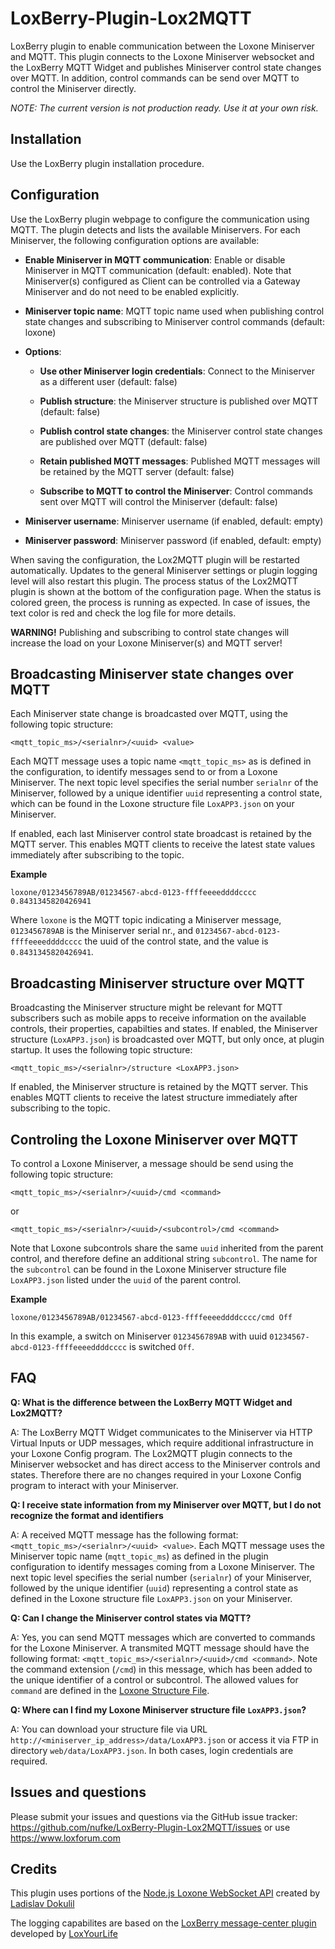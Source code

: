 # LoxBerry-Plugin-Lox2MQTT

LoxBerry plugin to enable communication between the Loxone Miniserver and MQTT. This plugin connects to the Loxone Miniserver websocket and the LoxBerry MQTT Widget and publishes Miniserver control state changes over MQTT. In addition, control commands can be send over MQTT to control the Miniserver directly.

*NOTE: The current version is not production ready. Use it at your own risk.*

## Installation

Use the LoxBerry plugin installation procedure.

## Configuration

Use the LoxBerry plugin webpage to configure the communication using MQTT. The plugin detects and lists the available Miniservers. For each Miniserver, the following configuration options are available:

  * **Enable Miniserver in MQTT communication**: Enable or disable Miniserver in MQTT communication (default: enabled). Note that Miniserver(s) configured as Client can be controlled via a Gateway Miniserver and do not need to be enabled explicitly.

  * **Miniserver topic name**: MQTT topic name used when publishing control state changes and subscribing to Miniserver control commands (default: loxone)

  * **Options**:

    * **Use other Miniserver login credentials**: Connect to the Miniserver as a different user (default: false)

    * **Publish structure**: the Miniserver structure is published over MQTT (default: false)

    * **Publish control state changes**: the Miniserver control state changes are published over MQTT (default: false)

    * **Retain published MQTT messages**: Published MQTT messages will be retained by the MQTT server (default: false)

    * **Subscribe to MQTT to control the Miniserver**: Control commands sent over MQTT will control the Miniserver (default: false)

  * **Miniserver username**: Miniserver username (if enabled, default: empty)

  * **Miniserver password**: Miniserver password (if enabled, default: empty)

When saving the configuration, the Lox2MQTT plugin will be restarted automatically. Updates to the general Miniserver settings or plugin logging level will also restart this plugin. The process status of the Lox2MQTT plugin is shown at the bottom of the configuration page. When the status is colored green, the process is running as expected. In case of issues, the text color is red and check the log file for more details.

**WARNING!** Publishing and subscribing to control state changes will increase the load on your Loxone Miniserver(s) and MQTT server!

## Broadcasting Miniserver state changes over MQTT

Each Miniserver state change is broadcasted over MQTT, using the following topic structure:

```
<mqtt_topic_ms>/<serialnr>/<uuid> <value>
```

Each MQTT message uses a topic name `<mqtt_topic_ms>` as is defined in the configuration, to identify messages send to or from a Loxone Miniserver. The next topic level specifies the serial number `serialnr` of the Miniserver, followed by a unique identifier `uuid` representing a control state, which can be found in the Loxone structure file `LoxAPP3.json` on your Miniserver.

If enabled, each last Miniserver control state broadcast is retained by the MQTT server. This enables MQTT clients to receive the latest state values immediately after subscribing to the topic.

**Example**

```
loxone/0123456789AB/01234567-abcd-0123-ffffeeeeddddcccc 0.8431345820426941
```

Where `loxone` is the MQTT topic indicating a Miniserver message, `0123456789AB` is the Miniserver serial nr., and `01234567-abcd-0123-ffffeeeeddddcccc` the uuid of the control state, and the value is `0.8431345820426941`.

## Broadcasting Miniserver structure over MQTT

Broadcasting the Miniserver structure might be relevant for MQTT subscribers such as mobile apps to receive information on the available controls, their properties, capabilties and states. If enabled, the Miniserver structure (`LoxAPP3.json`) is broadcasted over MQTT, but only once, at plugin startup. It uses the following topic structure:

```
<mqtt_topic_ms>/<serialnr>/structure <LoxAPP3.json>
```

If enabled, the Miniserver structure is retained by the MQTT server. This enables MQTT clients to receive the latest structure immediately after subscribing to the topic.

## Controling the Loxone Miniserver over MQTT

To control a Loxone Miniserver, a message should be send using the following topic structure:

```
<mqtt_topic_ms>/<serialnr>/<uuid>/cmd <command>
```
or
```
<mqtt_topic_ms>/<serialnr>/<uuid>/<subcontrol>/cmd <command>
```

Note that Loxone subcontrols share the same `uuid` inherited from the parent control, and therefore define an additional string `subcontrol`. The name for the `subcontrol` can be found in the Loxone Miniserver structure file `LoxAPP3.json` listed under the `uuid` of the parent control.

**Example**

```
loxone/0123456789AB/01234567-abcd-0123-ffffeeeeddddcccc/cmd Off
```

In this example, a switch on Miniserver `0123456789AB` with uuid `01234567-abcd-0123-ffffeeeeddddcccc` is switched `Off`.

## FAQ

**Q: What is the difference between the LoxBerry MQTT Widget and Lox2MQTT?**

A: The LoxBerry MQTT Widget communicates to the Miniserver via HTTP Virtual Inputs or UDP messages, which require additional infrastructure in your Loxone Config program. The Lox2MQTT plugin connects to the Miniserver websocket and has direct access to the Miniserver controls and states. Therefore there are no changes required in your Loxone Config program to interact with your Miniserver.

**Q: I receive state information from my Miniserver over MQTT, but I do not recognize the format and identifiers**

A: A received MQTT message has the following format: `<mqtt_topic_ms>/<serialnr>/<uuid> <value>`. Each MQTT message uses the Miniserver topic name (`mqtt_topic_ms`) as defined in the plugin configuration to identify messages coming from a Loxone Miniserver. The next topic level specifies the serial number (`serialnr`) of your Miniserver, followed by the unique identifier (`uuid`) representing a control state as defined in the Loxone structure file `LoxAPP3.json` on your Miniserver.

**Q: Can I change the Miniserver control states via MQTT?**

A: Yes, you can send MQTT messages which are converted to commands for the Loxone Miniserver. A transmited MQTT message should have the following format: `<mqtt_topic_ms>/<serialnr>/<uuid>/cmd <command>`. Note the command extension (`/cmd`) in this message, which has been added to the unique identifier of a control or subcontrol. The allowed values for `command` are defined in the [Loxone Structure File](https://www.loxone.com/wp-content/uploads/datasheets/StructureFile.pdf).

**Q: Where can I find my Loxone Miniserver structure file `LoxAPP3.json`?**

A: You can download your structure file via URL `http://<miniserver_ip_address>/data/LoxAPP3.json` or access it via FTP in directory `web/data/LoxAPP3.json`. In both cases, login credentials are required.

## Issues and questions

Please submit your issues and questions via the GitHub issue tracker: https://github.com/nufke/LoxBerry-Plugin-Lox2MQTT/issues or use https://www.loxforum.com

## Credits

This plugin uses portions of the [Node.js Loxone WebSocket API](https://github.com/alladdin/node-lox-ws-api) created by [Ladislav Dokulil](https://github.com/alladdin)

The logging capabilites are based on the [LoxBerry message-center plugin](https://github.com/LoxYourLife/message-center) developed by [LoxYourLife](https://github.com/LoxYourLife)
